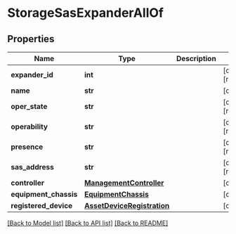 # StorageSasExpanderAllOf

## Properties
Name | Type | Description | Notes
------------ | ------------- | ------------- | -------------
**expander_id** | **int** |  | [optional] [readonly] 
**name** | **str** |  | [optional] 
**oper_state** | **str** |  | [optional] [readonly] 
**operability** | **str** |  | [optional] [readonly] 
**presence** | **str** |  | [optional] [readonly] 
**sas_address** | **str** |  | [optional] [readonly] 
**controller** | [**ManagementController**](.md) |  | [optional] 
**equipment_chassis** | [**EquipmentChassis**](.md) |  | [optional] 
**registered_device** | [**AssetDeviceRegistration**](.md) |  | [optional] 

[[Back to Model list]](../README.md#documentation-for-models) [[Back to API list]](../README.md#documentation-for-api-endpoints) [[Back to README]](../README.md)



